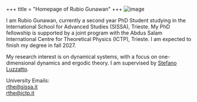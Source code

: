 +++
title = "Homepage of Rubio Gunawan"
+++
![image](Rubio_Diploma.jpg)

I am Rubio Gunawan, currently a second year PhD Student studying in the International School for Advanced Studies (SISSA), Trieste.
My PhD fellowship is supported by a joint program with the Abdus Salam International Centre for Theoretical Physics (ICTP), Trieste.
I am expected to finish my degree in fall 2027.  

My research interest is on dynamical systems, with a focus on one-dimensional dynamics and ergodic theory.
I am supervised by [Stefano Luzzatto](https://www.stefanoluzzatto.net/).

University Emails:  
rthe@sissa.it  
rthe@ictp.it

